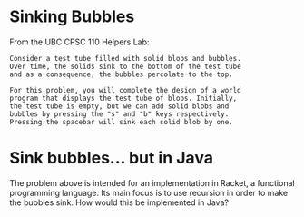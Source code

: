 # Sinking Bubbles

From the UBC CPSC 110 Helpers Lab: 
```
Consider a test tube filled with solid blobs and bubbles.
Over time, the solids sink to the bottom of the test tube
and as a consequence, the bubbles percolate to the top.

For this problem, you will complete the design of a world
program that displays the test tube of blobs. Initially,
the test tube is empty, but we can add solid blobs and
bubbles by pressing the "s" and "b" keys respectively.
Pressing the spacebar will sink each solid blob by one.
```

# Sink bubbles... but in Java

The problem above is intended for an implementation in Racket, a functional programming language. Its main focus is to use recursion in order to make the bubbles sink. How would this be implemented in Java?
